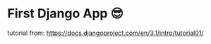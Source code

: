 # First Django App :sunglasses:
tutorial from: https://docs.djangoproject.com/en/3.1/intro/tutorial01/ 
